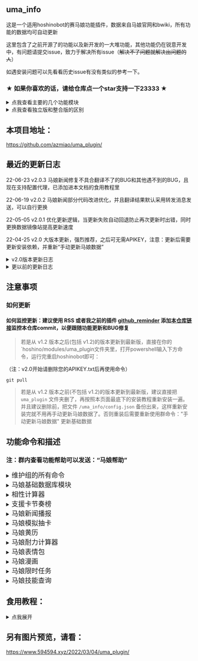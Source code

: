 ## uma_info

这是一个适用hoshinobot的赛马娘功能插件，数据来自马娘官网和bwiki，所有功能的数据均可自动更新

这里包含了之前开源了的功能以及新开发的一大堆功能，其他功能仍在锐意开发中，有问题请提交issue，致力于解决所有issue（~~解决不了问题就解决出问题的人~~）

如遇安装问题可以先看看历史issue有没有类似的参考一下。

### ★ 如果你喜欢的话，请给仓库点一个star支持一下23333 ★

<details>
<summary>点我查看主要的几个功能模块</summary>

（具体命令请看本页面下方功能命令和描述）

+ [马娘新闻播报](https://github.com/azmiao/umamusume_news) 

+ [马娘模拟抽卡](https://github.com/azmiao/uma_gacha)

+ 马娘基础数据库

+ 支援卡节奏榜

+ 相性计算器

+ 马娘黄历

+ 马娘耐力计算器

+ 马娘表情包

+ 马娘漫画

+ 马娘限时任务

+ 马娘技能查询

</details>

<details>
<summary>点我查看独立版和整合版的区别</summary>

+ v1.5.2开始图片文件夹目录不一致，因此和独立版的马娘抽卡稍有不一致，但是删除独立版马娘抽卡后再装本整合版插件，理论上可以直接使用之前的图片文件

+ 另外后续关于 [马娘新闻播报](https://github.com/azmiao/umamusume_news) [马娘模拟抽卡](https://github.com/azmiao/uma_gacha) 的代码更新将会在原仓库和本仓库同步更新

+ 其他所有整合版里功能都不能单独拿出来直接用，必须带上 `uma_info` 才行

</details>

## 本项目地址：
https://github.com/azmiao/uma_plugin/

## 最近的更新日志

22-06-23    v2.0.3  马娘新闻修复不具合翻译不了的BUG和其他遇不到的BUG，且现在支持配置代理，已添加进本文档的食用教程里

22-06-19    v2.0.2  马娘新闻部分代码改进优化，并且翻译结果默认采用转发消息发送，可以自行更换

22-05-05    v2.0.1  优化更新逻辑，当更新失败自动回退防止再次更新时出错，同时更换数据镜像站提高更新速度

22-04-25    v2.0    大版本更新，强烈推荐，之后可无需APIKEY，注意：更新后需要更新安装依赖，并重新“手动更新马娘数据”

<details>
<summary>v2.0版本更新日志</summary>

1. 采用新方案来处理马娘基础数据库，目前采用方案如下：

    我在Github新建了一个仓库 [uma_info_data](https://github.com/azmiao/uma_info_data) ，该仓库使用了Github提供的Action，以workflow的形式运行获取马娘数据的代码，使用本人的APIKEY运行，已通过环境变量设置保护其内容，运行完成后自动上传到该仓库。

    因此，只要在本地img目录下持续git pull该仓库就可以获取最新数据，采用gitpython运行

2. 调整目录结构，将部分文件(字体文件)移动到根目录，以减小插件大小

3. 马娘黄历支持当日再次签到，不过还是之前签到过的内容，仅供查看

4. 文件图片目录调整， `img/umamusume` 文件夹下将马娘数据的图片分为 `base_data` 和 `extra_data `，以便基础数据库的更新

5. 整合首次启动和自动更新的代码，防止太多线程同时工作被反爬虫

6. 以及其他我也不记得哪里的修改

</details>

<details>
<summary>更以前的更新日志</summary>

22-04-24    v1.7    新增马娘技能查询功能

22-04-15    v1.6    新增马娘限时任务功能，并修复一些描述，此版本开始需要更新依赖

22-04-11    v1.5.3  修复图片文件夹的问题，并修复由于也文摄辉背景图分辨率过高导致OCR无结果的问题

22-04-10    v1.5.2  将所有的图片文件夹移动至umamusume文件夹下

22-03-30    v1.5.1  重构支援卡节奏榜代码，理论上性能更好，冗余更低

22-03-28    v1.5    新增马娘一格漫画功能

22-03-28    v1.4    新增马娘表情包功能

22-03-20    v1.3.3    节奏榜新增了 友人卡节奏榜

22-03-19    v1.3.2  新增了更新数据时自动下载语音文件，更新到此版本后需要手动更新一下数据，当然等半夜的自动更新也行

22-03-18    v1.3.1  调整了自动更新策略，将在更新时生成一个缓存文件，更新完再复制过去，以防止更新期间部分功能不能用，顺便新增手动更新相性信息功能

22-03-09    v1.3    新增了“马娘耐力计算器”功能，但数据为 根性与下坡 改版前的数据，且为非常理想的数值

22-03-09    v1.2    一些调整，以及修改部分文件使之规范化github储存库，方便 git pull, [pull #4](https://github.com/azmiao/uma_plugin/pull/4)

22-03-06    v1.1    新增了“马娘签到”功能

22-03-04    v1.0    first commit

</details>

## 注意事项

### 如何更新

#### 如何监控更新：建议使用 RSS 或者我之前的插件 [github_reminder](https://github.com/azmiao/github_reminder) 添加[本仓库链接](https://github.com/azmiao/uma_plugin/)监控本仓库commit，以便跟随功能更新和BUG修复

> 若是从 v1.2 版本之后(包括 v1.2)的版本更新到最新版，直接在你的 `hoshino/modules/uma_plugin文件夹里，打开powershell输入下方命令，运行完重启hoshinobot即可：

（注：v2.0开始请删除您的APIKEY.txt后再使用命令）

```
git pull
```

> 若是从 v1.2 版本之前(不包括 v1.2)的版本更新到最新版，建议直接把 `uma_plugin` 文件夹删了，再按照本页面最底下的安装教程重新安装一遍。并且建议删除前，把文件 `/uma_info/config.json` 备份出来，这样重新安装完就不用再手动更新马娘数据了。否则重装后需要重新使用群命令："手动更新马娘数据" 更新基础数据

</details>

## 功能命令和描述

### 注：群内查看功能帮助可以发送：“马娘帮助”

<details>
<summary><font size = 4>维护组的所有命令</font></summary>

马娘数据库的：

 - 手动更新马娘数据

马娘相性的：

 - 手动更新相性信息

马娘抽卡的：

 - 更新马娘信息

 - 重载赛马娘卡池

马娘表情包的：

 - 手动更新马娘表情包

马娘漫画的：

 - 手动更新马娘漫画

马娘限时任务的：

 - 手动更新限时任务

马娘技能的：

 - 手动更新马娘技能

</details>

<details>
<summary><font size = 4>马娘基础数据库模块</font></summary>

| 功能命令 | 介绍 |
| :---- | :---- |
| 查今天生日马娘 | 看看今天哪只马娘生日(仅限马娘) |
| 查马娘生日 xx | xx为马娘名字，查询这只马娘是哪天生日(仅限马娘) |
| 查生日马娘 m-d | m-d就是 m月d日 ，查询这天有哪些马娘生日(仅限马娘) |
| 查角色id xx | xx为角色名字 |
| 查角色日文名 xx | xx为角色名字 |
| 查角色中文名 xx | xx为角色名字 |
| 查角色英文名 xx | xx为角色名字 |
| 查角色分类 xx | xx为角色名字 |
| 查角色语音 xx | xx为角色名字 |
| 查角色头像 xx | xx为角色名字 |
| 查角色cv xx | xx为角色名字 |
| 查角色身高 xx | xx为角色名字 |
| 查角色体重 xx | xx为角色名字 |
| 查角色三围 xx | xx为角色名字 |
| 查角色制服 xx | xx为角色名字 |
| 查角色决胜服 xx | xx为角色名字 |
| 查角色原案 xx | xx为角色名字 |
| 查角色适应性 xx | xx为角色名字 |
| 查角色详细信息 xx | xx为角色名字(显示全部信息) |
| 手动更新马娘数据 | 功能限维护组 |
| (每天1:31自动更新马娘数据) | 该功能没有命令 |
| (每天9:31自动推送该日生日的马娘) | 该功能没有命令，且本功能需额外开启 |

</details>

<details>
<summary><font size = 4>相性计算器</font></summary>

| 功能命令 | 介绍 |
| :---- | :---- |
| 马娘相性帮助 | 看看详细帮助内容 |
| 查相性 本体 父母1 祖父母1 祖父母2 父母2 祖父母3 祖父母4 胜鞍数 | 1.直接按照下面的指令写马名即可，请按顺序写，注意空格别漏<br>2.胜鞍数为胜鞍+金牌的总个数，类型为整数，且可写可不写<br>3.判断胜鞍：(父母1和祖父母1相同的重赏胜场数)+(父母1和祖父母2相同的重赏胜场数)+(父母2和祖父母3相同的重赏胜场数)+(父母2和祖父母4相同的重赏胜场数) |
| 查相性 本体 父母1 祖父母1 祖父母2 父母2 祖父母3 祖父母4 | 同上，表示可以不加胜鞍 |
| 查相性 马娘1 马娘2 | 查两只马娘之间的相性，这里不可以加胜鞍 |
| 相性榜 马娘 | 相性榜是指生成对这只马娘相性最好的马娘排行榜 |

</details>

<details>
<summary><font size = 4>支援卡节奏榜</font></summary>

| 功能命令 | 介绍 |
| :---- | :---- |
| 速卡节奏榜 | 对应速度卡 |
| 耐卡节奏榜 | 对应耐力卡 |
| 力卡节奏榜 | 对应力量卡 |
| 根卡节奏榜 | 对应根性卡 |
| 智卡节奏榜 | 对应智力卡 |

</details>

<details>
<summary><font size = 4>马娘新闻播报</font></summary>

| 功能命令 | 介绍 |
| :---- | :---- |
| 马娘新闻 | 查看最近五条新闻 |
| 新闻翻译 | 查看翻译命令和新闻编号（限近5条） |
| 新闻翻译 1 | 翻译第1条新闻，编号可选值(1/2/3/4/5) |
| 马娘新闻翻译转发模式on | 开启翻译的转发模式以防刷屏，限维护组，默认即是开启 |
| 马娘新闻翻译转发模式off | 关闭翻译的转发模式，限维护组 |
| (马娘新闻推送) | 该功能没有命令，且本功能需额外开启 |

</details>

<details>
<summary><font size = 4>马娘模拟抽卡</font></summary>

| 功能命令 | 介绍 |
| :---- | :---- |
| 查看马娘卡池 | 看马娘当前的池子 |
| @bot马娘单抽 | 马娘池子单抽 |
| @bot马娘十连 | 马娘池子十连 |
| @bot马之井 | 马娘池子抽一井 |
| @bot育成卡单抽 | 育成卡池子单抽 |
| @bot育成卡十连 | 育成卡池子十连 |
| @bot育成卡井 | 育成卡池子抽一井 |
| 更新马娘信息 | 更新图片数据等并自动重载赛马娘卡池，功能限维护组 |
| 重载赛马娘卡池 | 仅刷新马娘当前UP卡池的信息（不含图片数据），功能限维护组 |
| (每天4点自动更新马娘信息) | 该功能没有命令 |

</details>

<details>
<summary><font size = 4>马娘黄历</font></summary>

| 功能命令 | 介绍 |
| :---- | :---- |
| 马娘签到 | 看看今日的黄历？ |

</details>

<details>
<summary><font size = 4>马娘耐力计算器</font></summary>

| 功能命令 | 介绍 |
| :---- | :---- |
| 马娘耐力帮助 | 看看详细帮助内容 |
| 举个例子： |  |
| 算耐力<br>属性:1200 600 1200 600 700<br>适应性:逃马-A 芝-A 1600-A<br>干劲:绝好调 状况:良<br>固回:0 普回:0 金回:1 | 计算最低耐力需求 |

</details>

<details>
<summary><font size = 4>马娘表情包</font></summary>

| 功能命令 | 介绍 |
| :---- | :---- |
| 马娘表情包帮助 | 看看详细帮助内容 |
| 马娘表情包 | 随机一张马娘游戏内的表情包 |
| xxx表情包 | xxx为角色名字，没有该角色的表情包就不会有反应 |
| x号表情包 | x为数字，是表情包的编号，编号不是整数就不会有反应 |
| 查表情包含义 xxx | xxx为角色名字，没有该角色的表情包就不会有反应 |
| 查表情包含义 x号 | x为数字，是表情包的编号，编号不是整数就不会有反应 |

</details>

<details>
<summary><font size = 4>马娘漫画</font></summary>

| 功能命令 | 介绍 |
| :---- | :---- |
| 马娘漫画帮助 | 看看详细帮助内容 |
| 马娘漫画 | 随机一张马娘游戏内的一格漫画 |
| 马娘漫画 xxx | xxx为角色名字，没有该角色的一格漫画就不会有反应 |
| 马娘漫画 x号 | x为数字，是一格漫画的编号，编号不是整数就不会有反应 |

</details>

<details>
<summary><font size = 4>马娘限时任务</font></summary>

| 功能命令 | 介绍 |
| :---- | :---- |
| 马娘限时任务帮助 | 看看详细帮助内容 |
| 限时任务列表 | 查看所有的限定任务标题对应编号 |
| 限时任务x | x为列表中的编号，查看限时任务的内容 |
| 手动更新限时任务 | 强制刷新列表，限维护组 |

</details>

<details>
<summary><font size = 4>马娘技能查询</font></summary>

| 功能命令 | 介绍 |
| :---- | :---- |
| 马娘技能帮助 | 看看详细帮助内容 |
| 查技能 xxx | xxx为中/日文技能名<br>注意继承后的固有名为 "继承技/(固有名)"<br>例如"继承技/113転び114起き" |
| 查技能 (条件1) (条件2)... | 查技能后面可以加任意1个或多个条件，用空格隔开<br>例如"查技能 通用 妨害（速度）"，条件可选项如下 |
| TIP | 不需要的可不选，另外由于存在复合技能，因此技能类型可多选 |
| 稀有度可选 | ['普通', '传说', '独特', '普通·继承', '独特·继承', '剧情', '活动'] |
| 条件限制可选 | ['通用', '短距离', '英里', '中距离', '长距离', '泥地', '逃马', '先行', '差行', '追马'] |
| 技能颜色可选 | ['绿色', '紫色', '黄色', '蓝色', '红色'] |
| 技能类型可多选 | ['被动（速度）', '被动（耐力）', '被动（力量）', '被动（毅力）', '被动（智力）',<br>'耐力恢复', '速度', '加速度', '出闸', '视野', '切换跑道',<br>'妨害（速度）', '妨害（加速度）', '妨害（心态）', '妨害（智力）', '妨害（耐力恢复）', '妨害（视野）',<br>'(未知)'
] |

</details>

## 食用教程：

<details>
<summary>点我展开</summary>

1. git clone本插件（注：一定要git clone，不要下载压缩包，另外请确保git环境变量正常）：

    在 HoshinoBot\hoshino\modules 目录下使用以下命令拉取本项目
    ```
    git clone https://github.com/azmiao/uma_plugin
    ```

2. 如果之前装过独立版的 [马娘新闻播报](https://github.com/azmiao/umamusume_news) 和 [马娘模拟抽卡](https://github.com/azmiao/uma_gacha) 的，请先删除那两个文件夹，没有就跳过这一步

3. 安装依赖：

    到HoshinoBot\hoshino\modules\uma_plugin目录下，管理员方式打开powershell
    ```
    pip install -r requirements.txt -i http://mirrors.aliyun.com/pypi/simple --user
    ```

4. 在 HoshinoBot\hoshino\config\ `__bot__.py` 文件的 MODULES_ON 加入 'uma_plugin'

    然后重启 HoshinoBot

    装完插件后首次启动时会更新马娘各种数据，按带宽的大小可能需要3-10分钟不等，请耐心等待，您可以看着控制台看他有没有报错，除了在首次启动本插件的时候会在更新马娘基础数据库（要下好多语音文件和图片）的时候更新一段时间和马娘抽卡（要下好多图片）的时候更新一段时间，其他和再次启动的时候都会很快的。

6. 额外功能：（自动提醒）

    在某个群里发消息输入下文以开启马娘生日提醒
    ```
    开启 uma_bir_push
    ```

    在某个群里发消息输入下文以开启马娘新闻播报
    ```
    开启 umamusume-news-poller
    ```

    可以通过发消息输入"lssv"查看这个功能前面是不是⚪来确认是否开启成功

7. 马娘新闻配置代理（可选）

    > Q经常连不上马娘官网咋办：

    A：现在受各种影响导致的连不上马娘官网，建议配置代理，请先自购代理，然后吧umamusume_news文件夹里的 `news_spider.py` 的第15行换成：
    (注意1081请换成你自己的代理端口号)
    ```
    proxy = {
        "http": "http://localhost:1081",
        "https": "http://localhost:1081"
    }
    ```
    如果不需要代理就换回原来默认的：
    ```
    proxy = {}
    ```

</details>

## 另有图片预览，请看：

https://www.594594.xyz/2022/03/04/uma_plugin/